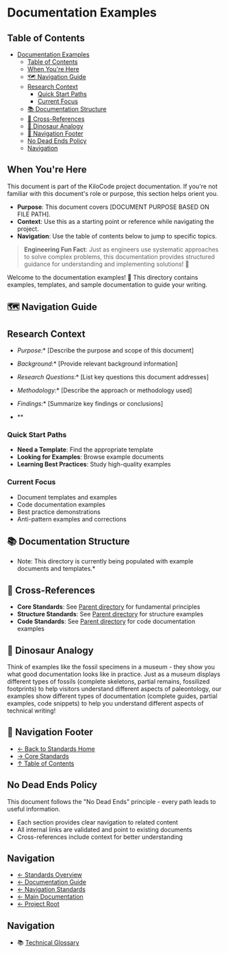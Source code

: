 # Documentation Examples
## Table of Contents

- [Documentation Examples](#documentation-examples)
  - [Table of Contents](#table-of-contents)
  - [When You're Here](#when-youre-here)
  - [🗺️ Navigation Guide](#-navigation-guide)
  - [Research Context](#research-context)
    - [Quick Start Paths](#quick-start-paths)
    - [Current Focus](#current-focus)
  - [📚 Documentation Structure](#-documentation-structure)
  - [🔗 Cross-References](#-crossreferences)
  - [🦕 Dinosaur Analogy](#-dinosaur-analogy)
  - [🧭 Navigation Footer](#-navigation-footer)
  - [No Dead Ends Policy](#no-dead-ends-policy)
  - [Navigation](#navigation)

## When You're Here

This document is part of the KiloCode project documentation. If you're not familiar with this
document's role or purpose, this section helps orient you.

- **Purpose**: This document covers \[DOCUMENT PURPOSE BASED ON FILE PATH].
- **Context**: Use this as a starting point or reference while navigating the project.
- **Navigation**: Use the table of contents below to jump to specific topics.

> **Engineering Fun Fact**: Just as engineers use systematic approaches to solve complex problems,
> this documentation provides structured guidance for understanding and implementing solutions! 🔧

Welcome to the documentation examples! 📖 This directory contains examples, templates, and sample
documentation to guide your writing.

## 🗺️ Navigation Guide

## Research Context

- *Purpose:*\* \[Describe the purpose and scope of this document]

- *Background:*\* \[Provide relevant background information]

- *Research Questions:*\* \[List key questions this document addresses]

- *Methodology:*\* \[Describe the approach or methodology used]

- *Findings:*\* \[Summarize key findings or conclusions]
- \*\*

### Quick Start Paths

- **Need a Template**: Find the appropriate template
- **Looking for Examples**: Browse example documents
- **Learning Best Practices**: Study high-quality examples

### Current Focus
- Document templates and examples
- Code documentation examples
- Best practice demonstrations
- Anti-pattern examples and corrections

## 📚 Documentation Structure
- Note: This directory is currently being populated with example documents and templates.\*

## 🔗 Cross-References

- **Core Standards**: See [Parent directory](../core/) for fundamental principles
- **Structure Standards**: See [Parent directory](../structure/) for structure examples
- **Code Standards**: See [Parent directory](../code/) for code documentation examples

## 🦕 Dinosaur Analogy

Think of examples like the fossil specimens in a museum - they show you what good documentation
looks like in practice. Just as a museum displays different types of fossils (complete skeletons,
partial remains, fossilized footprints) to help visitors understand different aspects of
paleontology, our examples show different types of documentation (complete guides, partial examples,
code snippets) to help you understand different aspects of technical writing!

## 🧭 Navigation Footer
- [← Back to Standards Home](../README.md)
- [→ Core Standards](../core/README.md)
- [↑ Table of Contents](../README.md)

## No Dead Ends Policy

This document follows the "No Dead Ends" principle - every path leads to useful information.
- Each section provides clear navigation to related content
- All internal links are validated and point to existing documents
- Cross-references include context for better understanding

## Navigation
- [← Standards Overview](README.md)
- [← Documentation Guide](../DOCUMENTATION_GUIDE.md)
- [← Navigation Standards](navigation/README.md)
- [← Main Documentation](../README.md)
- [← Project Root](../../README.md)

## Navigation

- 📚 [Technical Glossary](../GLOSSARY.md)

